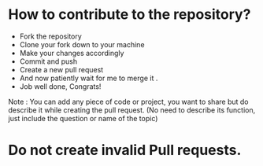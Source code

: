 # How to contribute to the repository?
* Fork the repository
* Clone your fork down to your machine 
* Make your changes accordingly
* Commit and push
* Create a new pull request
* And now patiently wait for me to merge it .
* Job well done, Congrats!

Note : You can add any piece of code or project, you want to share but do describe it while creating the pull request. (No need to describe its function, just include the question or name of the topic)
# Do not create invalid Pull requests.
